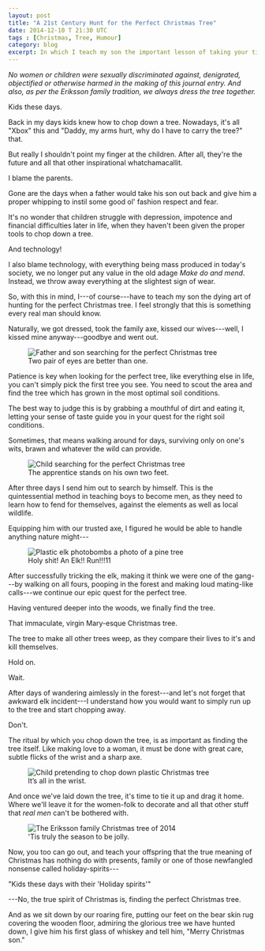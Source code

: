 ```yaml
---
layout: post
title: "A 21st Century Hunt for the Perfect Christmas Tree"
date: 2014-12-10 T 21:30 UTC
tags : [Christmas, Tree, Humour]
category: blog
excerpt: In which I teach my son the important lesson of taking your time to choose the perfect Christmas tree, by taking him out into the woods to chop his very first tree.
---
```

*No women or children were sexually discriminated against, denigrated, objectified or otherwise harmed in the making of this journal entry. And also, as per the Eriksson family tradition, we always dress the tree together.*

Kids these days.

Back in my days kids knew how to chop down a tree. Nowadays, it's all "Xbox" this and "Daddy, my arms hurt, why do I have to carry the 
tree?" that.

But really I shouldn't point my finger at the children. After all, they're the future and all that other inspirational whatchamacallit.

I blame the parents.

Gone are the days when a father would take his son out back and give him a proper whipping to instil some good ol' fashion respect and fear.

It's no wonder that children struggle with depression, impotence and financial difficulties later in life, when they haven't been given the proper tools to chop down a tree.

And technology!

I also blame technology, with everything being mass produced in today's society, we no longer put any value in the old adage *Make do and mend*. Instead, we throw away everything at the slightest sign of wear.

So, with this in mind, I---of course---have to teach my son the dying art of hunting for the perfect Christmas tree. I feel strongly that this is something every real man should know.

Naturally, we got dressed, took the family axe, kissed our wives---well, I kissed mine anyway---goodbye and went out.

<figure>
	<img class="js-lazy-load" data-original="/assets/posts/2014/december/a-21st-century-hunt-for-the-perfect-christmas-tree/father-and-son-searching-for-the-perfect-christmas-tree.jpg" alt="Father and son searching for the perfect Christmas tree">
	<figcaption>Two pair of eyes are better than one.</figcaption>
</figure>

Patience is key when looking for the perfect tree, like everything else in life, you can't simply pick the first tree you see. You need to scout the area and find the tree which has grown in the most optimal soil conditions.

The best way to judge this is by grabbing a mouthful of dirt and eating it, letting your sense of taste guide you in your quest for the right soil conditions.

Sometimes, that means walking around for days, surviving only on one's wits, brawn and whatever the wild can provide.

<figure>
	<img class="js-lazy-load" data-original="/assets/posts/2014/december/a-21st-century-hunt-for-the-perfect-christmas-tree/child-searching-for-the-perfect-christmas-tree.jpg" alt="Child searching for the perfect Christmas tree">
	<figcaption>The apprentice stands on his own two feet.</figcaption>
</figure>

After three days I send him out to search by himself. This is the quintessential method in teaching boys to become men, as they need to learn how to fend for themselves, against the elements as well as local wildlife.

Equipping him with our trusted axe, I figured he would be able to handle anything nature might---

<figure>
	<img class="js-lazy-load" data-original="/assets/posts/2014/december/a-21st-century-hunt-for-the-perfect-christmas-tree/plastic-elk-photobombs-photo-of-pine-tree.jpg" alt="Plastic elk photobombs a photo of a pine tree">
	<figcaption>Holy shit! An Elk!! Run!!!11</figcaption>
</figure>

After successfully tricking the elk, making it think we were one of the gang---by walking on all fours, pooping in the forest and making loud mating-like calls---we continue our epic quest for the perfect tree.

Having ventured deeper into the woods, we finally find the tree.

That immaculate, virgin Mary-esque Christmas tree.

The tree to make all other trees weep, as they compare their lives to it's and kill themselves.

Hold on.

Wait.

After days of wandering aimlessly in the forest---and let's not forget that awkward elk incident---I understand how you would want to simply run up to the tree and start chopping away.

Don't.

The ritual by which you chop down the tree, is as important as finding the tree itself. Like making love to a woman, it must be done with great care, subtle flicks of the wrist and a sharp axe.

<figure>
	<img class="js-lazy-load" data-original="/assets/posts/2014/december/a-21st-century-hunt-for-the-perfect-christmas-tree/child-pretending-to-chop-down-plastic-christmas-tree.jpg" alt="Child pretending to chop down plastic Christmas tree">
	<figcaption>It’s all in the wrist.</figcaption>
</figure>

And once we've laid down the tree, it's time to tie it up and drag it home. Where we'll leave it for the women-folk to decorate and all that other stuff that *real men* can't be bothered with.

<figure>
	<img class="js-lazy-load" data-original="/assets/posts/2014/december/a-21st-century-hunt-for-the-perfect-christmas-tree/the-eriksson-christmas-tree-2014.jpg" alt="The Eriksson family Christmas tree of 2014">
	<figcaption>'Tis truly the season to be jolly.</figcaption>
</figure>

Now, you too can go out, and teach your offspring that the true meaning of Christmas has nothing do with presents, family or one of those newfangled nonsense called holiday-spirits---

"Kids these days with their 'Holiday spirits'"

---No, the true spirit of Christmas is, finding the perfect Christmas tree.

And as we sit down by our roaring fire, putting our feet on the bear skin rug covering the wooden floor, admiring the glorious tree we have hunted down, I give him his first glass of whiskey and tell him, "Merry Christmas son."